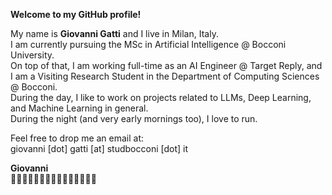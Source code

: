 **Welcome to my GitHub profile!**

My name is **Giovanni Gatti** and I live in Milan, Italy.\
I am currently pursuing the MSc in Artificial Intelligence @ Bocconi University.\
On top of that, I am working full-time as an AI Engineer @ Target Reply, and I am a Visiting Research Student in the Department of Computing Sciences @ Bocconi.\
During the day, I like to work on projects related to LLMs, Deep Learning, and Machine Learning in general.\
During the night (and very early mornings too), I love to run.

Feel free to drop me an email at:\
giovanni [dot] gatti [at] studbocconi [dot] it

**Giovanni**\
🏄🏻‍♂️⛹🏻‍♂️🤸🏻‍♂️🏊🏻‍♂️🏃🏻‍♂️

<!---
GitGiova/GitGiova is a ✨ special ✨ repository because its `README.md` (this file) appears on your GitHub profile.
You can click the Preview link to take a look at your changes.
--->
